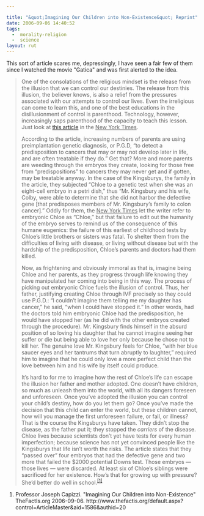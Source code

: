 ```yaml
---

title: "&quot;Imagining Our Children into Non-Existence&quot; Reprint"
date: 2006-09-06 14:40:52
tags:
  -  morality-religion
  -  science
layout: rut
---
```


This sort of article scares me, depressingly, I have seen a fair few of them since I watched the movie "Gatica" and was first alerted to the idea.

<blockquote><p>One of the consolations of the religious mindset is the release from the illusion that we can control our destinies. The release from this illusion, the believer knows, is also a relief from the pressures associated with our attempts to control our lives. Even the irreligious can come to learn this, and one of the best educations in the disillusionment of control is parenthood. Technology, however, increasingly saps parenthood of the capacity to teach this lesson. Just look at <a href="http://www.nytimes.com/2006/09/03/health/03gene.web.html?hp&ex=1157256000&en=582ae2bde7683d27&ei=5094&partner=homepage">this article</a> in the <span style="text-decoration: underline;">New York Times</span>.</p>
<p>According to the article, increasing numbers of parents are using preimplantation genetic diagnosis, or P.G.D, “to detect a predisposition to cancers that may or may not develop later in life, and are often treatable if they do.” Get that? More and more parents are weeding through the embryos they create, looking for those free from “predispositions” to cancers they may never get and if gotten, may be treatable anyway. In the case of the Kingsburys, the family in the article, they subjected “Chloe to a genetic test when she was an eight-cell embryo in a petri dish,” thus “Mr. Kingsbury and his wife, Colby, were able to determine that she did not harbor the defective gene [that predisposes members of Mr. Kingsbury’s family to colon cancer].” Oddly for them, the <span style="text-decoration: underline;">New York Times</span> let the writer refer to embryonic Chloe as “Chloe,” but that failure to edit out the humanity of the embryo serves to remind us of the consequence of this humane eugenics: the failure of this earliest of childhood tests by Chloe’s little brothers or sisters was fatal. To shelter them from the difficulties of living with disease, or living without disease but with the hardship of the predisposition, Chloe’s parents and doctors had them killed.</p>
<p>Now, as frightening and obviously immoral as that is, imagine being Chloe and her parents, as they progress through life knowing they have manipulated her coming into being in this way. The process of picking out embryonic Chloe fuels the illusion of control. Thus, her father, justifying creating Chloe through IVF precisely so they could use P.G.D.: “I couldn’t imagine them telling me my daughter has cancer,” he said, “when I could have stopped it.” In other words, had the doctors told him embryonic Chloe had the predisposition, he would have stopped her (as he did with the other embryos created through the procedure). Mr. Kingsbury finds himself in the absurd position of so loving his daughter that he cannot imagine seeing her suffer or die but being able to love her only because he chose not to kill her. The genuine love Mr. Kingsbury feels for Chloe, “with her blue saucer eyes and her tantrums that turn abruptly to laughter,” required him to imagine that he could only love a more perfect child than the love between him and his wife by itself could produce.</p>
<p>It’s hard to for me to imagine how the rest of Chloe’s life can escape the illusion her father and mother adopted. One doesn’t have children, so much as unleash them into the world, with all its dangers foreseen and unforeseen. Once you’ve adopted the illusion you can control your child’s destiny, how do you let them go? Once you’ve made the decision that this child can enter the world, but these children cannot, how will you manage the first unforeseen failure, or fall, or illness? That is the course the Kingsburys have taken. They didn’t stop the disease, as the father put it; they stopped the <span style="font-style: italic;">carriers</span> of the disease. Chloe lives because scientists don’t yet have tests for every human imperfection; because science has not yet convinced people like the Kingsburys that life isn’t worth the risks. The article states that they “passed over” four embryos that had the defective gene and two more that failed the $2000 potential Downs test. Those embryos &mdash; those lives &mdash; were discarded. At least six of Chloe’s siblings were sacrificed for her existence. How’s that for growing up with pressure? She’d better do well in school.<sup><a href="http://www.thefactis.org/default.aspx?control=ArticleMaster&aid=1586&authid=20" title="Imagining Our Children into Non-Existence">[1]</a></sup></p></blockquote>

<div class="postrefs">
<ol>
<li>Professor Joseph Capizzi.  "Imagining Our Children into Non-Existence" TheFactIs.org 2006-09-06.  http://www.thefactis.org/default.aspx?control=ArticleMaster&aid=1586&authid=20</li>
</ol>
</div>

